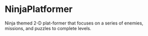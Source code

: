 # NinjaPlatformer
Ninja themed 2-D plat-former that focuses on a series of enemies, missions, and puzzles to complete levels.
